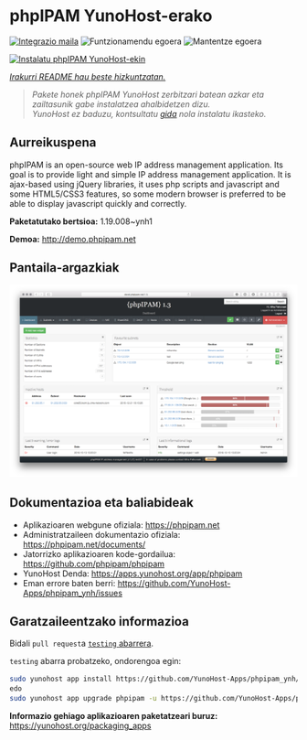 <!--
Ohart ongi: README hau automatikoki sortu da <https://github.com/YunoHost/apps/tree/master/tools/readme_generator>ri esker
EZ editatu eskuz.
-->

# phpIPAM YunoHost-erako

[![Integrazio maila](https://dash.yunohost.org/integration/phpipam.svg)](https://ci-apps.yunohost.org/ci/apps/phpipam/) ![Funtzionamendu egoera](https://ci-apps.yunohost.org/ci/badges/phpipam.status.svg) ![Mantentze egoera](https://ci-apps.yunohost.org/ci/badges/phpipam.maintain.svg)

[![Instalatu phpIPAM YunoHost-ekin](https://install-app.yunohost.org/install-with-yunohost.svg)](https://install-app.yunohost.org/?app=phpipam)

*[Irakurri README hau beste hizkuntzatan.](./ALL_README.md)*

> *Pakete honek phpIPAM YunoHost zerbitzari batean azkar eta zailtasunik gabe instalatzea ahalbidetzen dizu.*  
> *YunoHost ez baduzu, kontsultatu [gida](https://yunohost.org/install) nola instalatu ikasteko.*

## Aurreikuspena

phpIPAM is an open-source web IP address management application. Its goal is to provide light and simple IP address management application. It is ajax-based using jQuery libraries, it uses php scripts and javascript and some HTML5/CSS3 features, so some modern browser is preferred to be able to display javascript quickly and correctly.

**Paketatutako bertsioa:** 1.19.008~ynh1

**Demoa:** <http://demo.phpipam.net>

## Pantaila-argazkiak

![phpIPAM(r)en pantaila-argazkia](./doc/screenshots/dashboard.png)

## Dokumentazioa eta baliabideak

- Aplikazioaren webgune ofiziala: <https://phpipam.net>
- Administratzaileen dokumentazio ofiziala: <https://phpipam.net/documents/>
- Jatorrizko aplikazioaren kode-gordailua: <https://github.com/phpipam/phpipam>
- YunoHost Denda: <https://apps.yunohost.org/app/phpipam>
- Eman errore baten berri: <https://github.com/YunoHost-Apps/phpipam_ynh/issues>

## Garatzaileentzako informazioa

Bidali `pull request`a [`testing` abarrera](https://github.com/YunoHost-Apps/phpipam_ynh/tree/testing).

`testing` abarra probatzeko, ondorengoa egin:

```bash
sudo yunohost app install https://github.com/YunoHost-Apps/phpipam_ynh/tree/testing --debug
edo
sudo yunohost app upgrade phpipam -u https://github.com/YunoHost-Apps/phpipam_ynh/tree/testing --debug
```

**Informazio gehiago aplikazioaren paketatzeari buruz:** <https://yunohost.org/packaging_apps>
